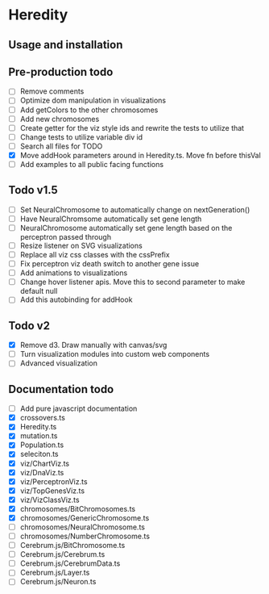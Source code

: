 # Heredity

## Usage and installation

## Pre-production todo

- [ ] Remove comments
- [ ] Optimize dom manipulation in visualizations
- [ ] Add getColors to the other chromosomes
- [ ] Add new chromosomes
- [ ] Create getter for the viz style ids and rewrite the tests to utilize that
- [ ] Change tests to utilize variable div id
- [ ] Search all files for TODO
- [x] Move addHook parameters around in Heredity.ts. Move fn before thisVal
- [ ] Add examples to all public facing functions

## Todo v1.5

- [ ] Set NeuralChromosome to automatically change on nextGeneration()
- [ ] Have NeuralChromsome automatically set gene length
- [ ] NeuralChromosome automatically set gene length based on the perceptron passed through
- [ ] Resize listener on SVG visualizations
- [ ] Replace all viz css classes with the cssPrefix
- [ ] Fix perceptron viz death switch to another gene issue
- [ ] Add animations to visualizations
- [ ] Change hover listener apis. Move this to second parameter to make default null
- [ ] Add this autobinding for addHook

## Todo v2

- [x] Remove d3. Draw manually with canvas/svg
- [ ] Turn visualization modules into custom web components
- [ ] Advanced visualization

## Documentation todo

- [ ] Add pure javascript documentation
- [x] crossovers.ts
- [x] Heredity.ts
- [x] mutation.ts
- [x] Population.ts
- [x] seleciton.ts
- [x] viz/ChartViz.ts
- [x] viz/DnaViz.ts
- [x] viz/PerceptronViz.ts
- [x] viz/TopGenesViz.ts
- [x] viz/VizClassViz.ts
- [x] chromosomes/BitChromosomes.ts
- [x] chromosomes/GenericChromosome.ts
- [ ] chromosomes/NeuralChromosome.ts
- [ ] chromosomes/NumberChromosome.ts
- [ ] Cerebrum.js/BitChromosome.ts
- [ ] Cerebrum.js/Cerebrum.ts
- [ ] Cerebrum.js/CerebrumData.ts
- [ ] Cerebrum.js/Layer.ts
- [ ] Cerebrum.js/Neuron.ts
